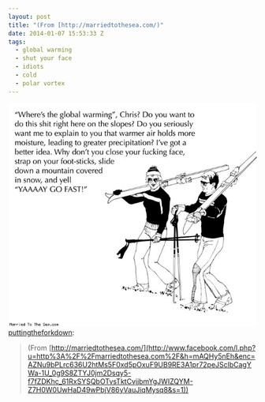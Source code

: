 ```yaml
---
layout: post
title: "(From [http://marriedtothesea.com/)"
date: 2014-01-07 15:53:33 Z
tags:
  - global warming
  - shut your face
  - idiots
  - cold
  - polar vortex
---
```

![](/media/2014/01/72557906249.jpg)
[puttingtheforkdown](http://puttingtheforkdown.tumblr.com/post/72557629926/from-http-marriedtothesea-com):

> (From [http://marriedtothesea.com/](http://www.facebook.com/l.php?u=http%3A%2F%2Fmarriedtothesea.com%2F&h=mAQHy5nEh&enc=AZNu9bPLrc636U2htMs5F0xd5pOxuF9UB9RE3A1pr72peJSclbCagYWa-1U_0g9S8ZTYJ0jm2Dsqy5-f7fZDKhc_61RxSYSQbOTvsTktCvjjbmYgJWIZQYM-Z7H0W0UwHaD49wPbjV86yVauJiqMysq8&s=1))
